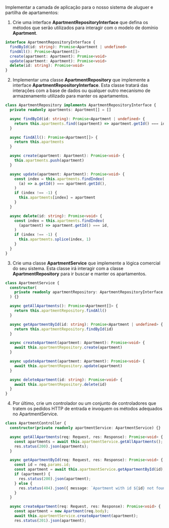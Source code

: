 Implementar a camada de aplicação para o nosso sistema de aluguer e partilha de apartamentos:

1. Crie uma interface **ApartmentRepositoryInterface** que defina os métodos que serão utilizados para interagir com o modelo de domínio **Apartment**.

```typescript
interface ApartmentRepositoryInterface {
  findById(id: string): Promise<Apartment | undefined>
  findAll(): Promise<Apartment[]>
  create(apartment: Apartment): Promise<void>
  update(apartment: Apartment): Promise<void>
  delete(id: string): Promise<void>
}
```

2. Implementar uma classe **ApartmentRepository** que implemente a interface **ApartmentRepositoryInterface**. Esta classe tratará das interações com a base de dados ou qualquer outro mecanismo de armazenamento utilizado para manter os apartamentos.

```typescript
class ApartmentRepository implements ApartmentRepositoryInterface {
  private readonly apartments: Apartment[] = []

  async findById(id: string): Promise<Apartment | undefined> {
    return this.apartments.find((apartment) => apartment.getId() === id)
  }

  async findAll(): Promise<Apartment[]> {
    return this.apartments
  }

  async create(apartment: Apartment): Promise<void> {
    this.apartments.push(apartment)
  }

  async update(apartment: Apartment): Promise<void> {
    const index = this.apartments.findIndex(
      (a) => a.getId() === apartment.getId(),
    )
    if (index !== -1) {
      this.apartments[index] = apartment
    }
  }

  async delete(id: string): Promise<void> {
    const index = this.apartments.findIndex(
      (apartment) => apartment.getId() === id,
    )
    if (index !== -1) {
      this.apartments.splice(index, 1)
    }
  }
}
```

3. Crie uma classe **ApartmentService** que implemente a lógica comercial do seu sistema. Esta classe irá interagir com a classe **ApartmentRepository** para ir buscar e manter os apartamentos.

```typescript
class ApartmentService {
  constructor(
    private readonly apartmentRepository: ApartmentRepositoryInterface,
  ) {}

  async getAllApartments(): Promise<Apartment[]> {
    return this.apartmentRepository.findAll()
  }

  async getApartmentById(id: string): Promise<Apartment | undefined> {
    return this.apartmentRepository.findById(id)
  }

  async createApartment(apartment: Apartment): Promise<void> {
    await this.apartmentRepository.create(apartment)
  }

  async updateApartment(apartment: Apartment): Promise<void> {
    await this.apartmentRepository.update(apartment)
  }

  async deleteApartment(id: string): Promise<void> {
    await this.apartmentRepository.delete(id)
  }
}
```


4. Por último, crie um controlador ou um conjunto de controladores que tratem os pedidos HTTP de entrada e invoquem os métodos adequados no ApartmentService.

```typescript
class ApartmentController {
  constructor(private readonly apartmentService: ApartmentService) {}

  async getAllApartments(req: Request, res: Response): Promise<void> {
    const apartments = await this.apartmentService.getAllApartments();
    res.status(200).json(apartments);
  }

  async getApartmentById(req: Request, res: Response): Promise<void> {
    const id = req.params.id;
    const apartment = await this.apartmentService.getApartmentById(id);
    if (apartment) {
      res.status(200).json(apartment);
    } else {
      res.status(404).json({ message: `Apartment with id ${id} not found` });
    }
  }

  async createApartment(req: Request, res: Response): Promise<void> {
    const apartment = new Apartment(req.body);
    await this.apartmentService.createApartment(apartment);
    res.status(201).json(apartment);

```